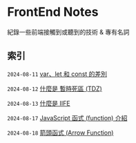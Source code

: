# FrontEnd Notes

紀錄一些前端接觸到或聽到的技術 & 專有名詞

## 索引

`2024-08-11` [var、let 和 const 的差別](https://github.com/Charmying/FrontEnd-Notes/issues/1)

`2024-08-12` [什麼是 暫時死區 (TDZ)](https://github.com/Charmying/FrontEnd-Notes/issues/2)

`2024-08-13` [什麼是 IIFE](https://github.com/Charmying/FrontEnd-Notes/issues/3)

`2024-08-17` [JavaScript 函式 (function) 介紹](https://github.com/Charmying/FrontEnd-Notes/issues/4)

`2024-08-18` [箭頭函式 (Arrow Function)](https://github.com/Charmying/FrontEnd-Notes/issues/5)
